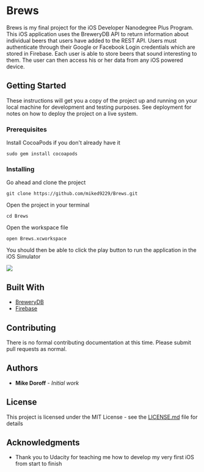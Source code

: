# Brews

Brews is my final project for the iOS Developer Nanodegree Plus Program. This iOS application uses the BreweryDB API to return information about individual beers that users have added to the REST API. Users must authenticate through their Google or Facebook Login credentials which are stored in Firebase. Each user is able to store beers that sound interesting to them. The user can then access his or her data from any iOS powered device.

## Getting Started

These instructions will get you a copy of the project up and running on your local machine for development and testing purposes. See deployment for notes on how to deploy the project on a live system.

### Prerequisites

Install CocoaPods if you don't already have it

```
sudo gem install cocoapods
```

### Installing


Go ahead and clone the project

```
git clone https://github.com/miked9229/Brews.git
```

Open the project in your terminal

```
cd Brews
```

Open the workspace file
```
open Brews.xcworkspace
```

You should then be able to click the play button to run the application in the iOS Simulator

![](http://i.imgur.com/LqAlwcy.gif)



## Built With

* [BreweryDB](http://www.brewerydb.com/) 
* [Firebase](https://firebase.google.com/) 


## Contributing

There is no formal contributing documentation at this time. Please submit pull requests as normal.



## Authors

* **Mike Doroff** - *Initial work* 



## License

This project is licensed under the MIT License - see the [LICENSE.md](https://opensource.org/licenses/MIT) file for details

## Acknowledgments

* Thank you to Udacity for teaching me how to develop my very first iOS from start to finish
